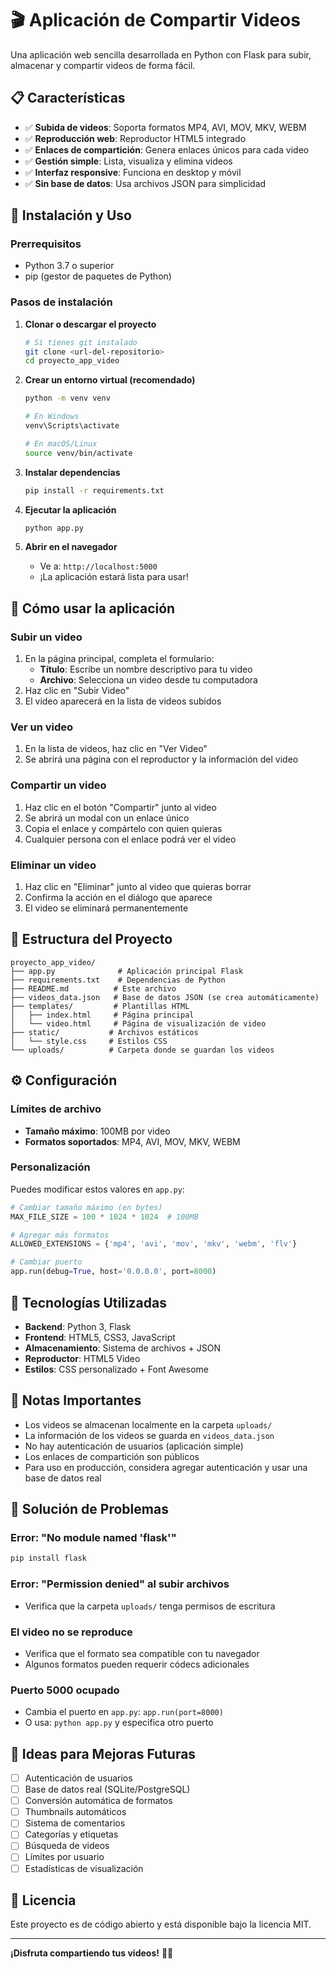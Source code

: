 # 🎬 Aplicación de Compartir Videos

Una aplicación web sencilla desarrollada en Python con Flask para subir, almacenar y compartir videos de forma fácil.

## 📋 Características

- ✅ **Subida de videos**: Soporta formatos MP4, AVI, MOV, MKV, WEBM
- ✅ **Reproducción web**: Reproductor HTML5 integrado
- ✅ **Enlaces de compartición**: Genera enlaces únicos para cada video
- ✅ **Gestión simple**: Lista, visualiza y elimina videos
- ✅ **Interfaz responsive**: Funciona en desktop y móvil
- ✅ **Sin base de datos**: Usa archivos JSON para simplicidad

## 🚀 Instalación y Uso

### Prerrequisitos
- Python 3.7 o superior
- pip (gestor de paquetes de Python)

### Pasos de instalación

1. **Clonar o descargar el proyecto**
   ```bash
   # Si tienes git instalado
   git clone <url-del-repositorio>
   cd proyecto_app_video
   ```

2. **Crear un entorno virtual (recomendado)**
   ```bash
   python -m venv venv
   
   # En Windows
   venv\Scripts\activate
   
   # En macOS/Linux
   source venv/bin/activate
   ```

3. **Instalar dependencias**
   ```bash
   pip install -r requirements.txt
   ```

4. **Ejecutar la aplicación**
   ```bash
   python app.py
   ```

5. **Abrir en el navegador**
   - Ve a: `http://localhost:5000`
   - ¡La aplicación estará lista para usar!

## 📱 Cómo usar la aplicación

### Subir un video
1. En la página principal, completa el formulario:
   - **Título**: Escribe un nombre descriptivo para tu video
   - **Archivo**: Selecciona un video desde tu computadora
2. Haz clic en "Subir Video"
3. El video aparecerá en la lista de videos subidos

### Ver un video
1. En la lista de videos, haz clic en "Ver Video"
2. Se abrirá una página con el reproductor y la información del video

### Compartir un video
1. Haz clic en el botón "Compartir" junto al video
2. Se abrirá un modal con un enlace único
3. Copia el enlace y compártelo con quien quieras
4. Cualquier persona con el enlace podrá ver el video

### Eliminar un video
1. Haz clic en "Eliminar" junto al video que quieras borrar
2. Confirma la acción en el diálogo que aparece
3. El video se eliminará permanentemente

## 📁 Estructura del Proyecto

```
proyecto_app_video/
├── app.py              # Aplicación principal Flask
├── requirements.txt    # Dependencias de Python
├── README.md          # Este archivo
├── videos_data.json   # Base de datos JSON (se crea automáticamente)
├── templates/         # Plantillas HTML
│   ├── index.html     # Página principal
│   └── video.html     # Página de visualización de video
├── static/           # Archivos estáticos
│   └── style.css     # Estilos CSS
└── uploads/          # Carpeta donde se guardan los videos
```

## ⚙️ Configuración

### Límites de archivo
- **Tamaño máximo**: 100MB por video
- **Formatos soportados**: MP4, AVI, MOV, MKV, WEBM

### Personalización
Puedes modificar estos valores en `app.py`:

```python
# Cambiar tamaño máximo (en bytes)
MAX_FILE_SIZE = 100 * 1024 * 1024  # 100MB

# Agregar más formatos
ALLOWED_EXTENSIONS = {'mp4', 'avi', 'mov', 'mkv', 'webm', 'flv'}

# Cambiar puerto
app.run(debug=True, host='0.0.0.0', port=8000)
```

## 🔧 Tecnologías Utilizadas

- **Backend**: Python 3, Flask
- **Frontend**: HTML5, CSS3, JavaScript
- **Almacenamiento**: Sistema de archivos + JSON
- **Reproductor**: HTML5 Video
- **Estilos**: CSS personalizado + Font Awesome

## 📝 Notas Importantes

- Los videos se almacenan localmente en la carpeta `uploads/`
- La información de los videos se guarda en `videos_data.json`
- No hay autenticación de usuarios (aplicación simple)
- Los enlaces de compartición son públicos
- Para uso en producción, considera agregar autenticación y usar una base de datos real

## 🚨 Solución de Problemas

### Error: "No module named 'flask'"
```bash
pip install flask
```

### Error: "Permission denied" al subir archivos
- Verifica que la carpeta `uploads/` tenga permisos de escritura

### El video no se reproduce
- Verifica que el formato sea compatible con tu navegador
- Algunos formatos pueden requerir códecs adicionales

### Puerto 5000 ocupado
- Cambia el puerto en `app.py`: `app.run(port=8000)`
- O usa: `python app.py` y especifica otro puerto

## 🎯 Ideas para Mejoras Futuras

- [ ] Autenticación de usuarios
- [ ] Base de datos real (SQLite/PostgreSQL)
- [ ] Conversión automática de formatos
- [ ] Thumbnails automáticos
- [ ] Sistema de comentarios
- [ ] Categorías y etiquetas
- [ ] Búsqueda de videos
- [ ] Límites por usuario
- [ ] Estadísticas de visualización

## 📄 Licencia

Este proyecto es de código abierto y está disponible bajo la licencia MIT.

---

**¡Disfruta compartiendo tus videos!** 🎥✨
